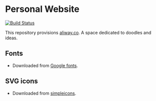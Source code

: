 # Personal Website

[![Build Status](https://cloud.drone.io/api/badges/juliantellez/personal-website-ali/status.svg)](https://cloud.drone.io/juliantellez/personal-website-ali)

This repository provisions [aliway.co](https://aliway.co). A space dedicated to doodles and ideas.

## Fonts

- Downloaded from [Google fonts](https://fonts.google.com/specimen/Roboto).

## SVG icons

- Downloaded from [simpleicons](https://simpleicons.org/).

